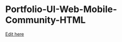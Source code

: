 # Portfolio-UI-Web-Mobile-Community-HTML

[Edit here](https://Rathesa.dev/~/gh/rathesa/Rathesa.github.io)
